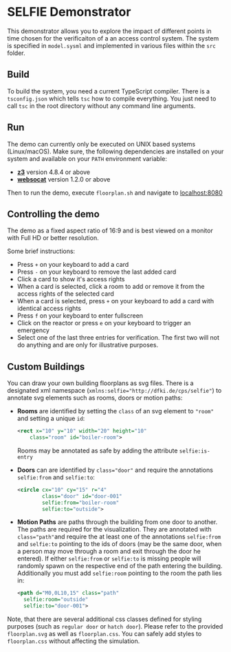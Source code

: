 SELFIE Demonstrator
===================

This demonstrator allows you to explore the impact of different points in time
chosen for the verificaiton of a an access control system. The system is 
specified in `model.sysml` and implemented in various files within the `src` 
folder.

Build
-----

To build the system, you need a current TypeScript compiler. There is a 
`tsconfig.json` which tells `tsc` how to compile everything. You just need to 
call `tsc` in the root directory without any command line arguments.

Run
---

The demo can currently only be executed on UNIX based systems (Linux/macOS).
Make sure, the following dependencies are installed on your system and available 
on your `PATH` environment variable:

- **[z3](https://github.com/Z3Prover/z3)** version 4.8.4 or above
- **[websocat](https://github.com/vi/websocat)** version 1.2.0 or above

Then to run the demo, execute `floorplan.sh` and navigate to [localhost:8080](http://localhost:8080)

Controlling the demo
----

The demo as a fixed aspect ratio of 16:9 and is best viewed on a monitor with Full HD or better resolution. 

Some brief instructions:

- Press `+` on your keyboard to add a card
- Press `-` on your keyboard to remove the last added card
- Click a card to show it's access rights
- When a card is selected, click a room to add or remove it from the access rights of the selected card
- When a card is selected, press `+` on your keyboard to add a card with identical access rights
- Press `f` on your keyboard to enter fullscreen
- Click on the reactor or press `e` on your keyboard to trigger an emergency
- Select one of the last three entries for verification. The first two will not do anything and are only for illustrative purposes.

Custom Buildings
----------------

You can draw your own building floorplans as svg files. There is a designated xml namespace (`xmlns:selfie="http://dfki.de/cps/selfie"`) to annotate svg elements such as rooms, doors or motion paths:

- **Rooms** are identified by setting the `class` of an svg element to `"room"` and setting a unique `id`:

  ````xml
  <rect x="10" y="10" width="20" height="10" 
      class="room" id="boiler-room">
  `````
  
  Rooms may be annotated as safe by adding the attribute `selfie:is-entry`

- **Doors** can are identified by `class="door"` and require the annotations `selfie:from` and `selfie:to`:

  ````xml
  <circle cx="10" cy="15" r="4"
          class="door" id="door-001"
          selfie:from="boiler-room"
          selfie:to="outside">
  ````

- **Motion Paths** are paths through the building from one door to another. The paths are required for the visualization. They are annotated with `class="path"`and require the at least one of the annotations `selfie:from` and `selfie:to` pointing to the ids of doors (may be the same door, when a person may move through a room and exit through the door he entered). If either `selfie:from` or `selfie:to` is missing people will randomly spawn on the respective end of the path entering the building. Additionally you must add `selfie:room` pointing to the room the path lies in:

  ````xml
  <path d="M0,0L10,15" class="path"
    selfie:room="outside"
    selfie:to="door-001">
  ````

Note, that there are several additional css classes defined for styling purposes (such as `regular door` or `hatch door`). Please refer to the provided `floorplan.svg` as well as `floorplan.css`. You can safely add styles to `floorplan.css` without affecting the simulation.
